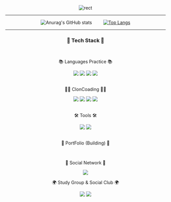 <div align="center">

![rect](https://capsule-render.vercel.app/api?type=rect&color=gradient&text=%20%20Re_Go%20%20&fontAlign=30&fontSize=30&textBg=true&desc=Make%20The%20Way%More%Worthy&descAlign=70&descAlignY=50)

<hr>

![Anurag's GitHub stats](https://github-readme-stats.vercel.app/api?username=jongmin0919&show_icons=true&theme=radical) &nbsp; &nbsp; &nbsp; &nbsp; [![Top Langs](https://github-readme-stats.vercel.app/api/top-langs/?username=anuraghazra&layout=donut)](https://github.com/anuraghazra/github-readme-stats)



</div>



<hr>

<div align=center>
	<h3> 🔧 Tech Stack 🔧 </h3>
	<br>
	<p>📚 Languages Practice 📚</p>
</div>
<div align="center">
	<img src="https://img.shields.io/badge/HTML5-E34F26?CSS3-1572B6?style=flat&logo=HTML5&logoColor=white" />
	<img src="https://img.shields.io/badge/CSS3-1572B6?style=flat&logo=CSS3&logoColor=white" />
	<img src="https://img.shields.io/badge/JavaScript-F7DF1E?style=flat&logo=JavaScript&logoColor=white" />
	<img src="https://img.shields.io/badge/React-61DAFB?style=flat&logo=React&logoColor=white" />
	<br>
	</div>
<br>
	<div align=center>
		<p>👨‍💻 ClonCoading 👨‍💻</p>
	</div>
<div align="center">
	<img src="https://img.shields.io/badge/HTML5-E34F26?style=flat&logo=HTML5&logoColor=white" />
	<img src="https://img.shields.io/badge/CSS3-1572B6?style=flat&logo=CSS3&logoColor=white" />
	<img src="https://img.shields.io/badge/JavaScript-F7DF1E?style=flat&logo=JavaScript&logoColor=white" />
	<img src="https://img.shields.io/badge/React-61DAFB?style=flat&logo=React&logoColor=white" />
	<br>
	</div>
<br>
<div align=center>
	<p>🛠 Tools 🛠</p>
</div>
<div align=center>
	<img src="https://img.shields.io/badge/Visual%20Studio%20Code-007ACC?style=flat&logo=VisualStudioCode&logoColor=white" />
	<a href="https://github.com/jongmin0919">
		<img src="https://img.shields.io/badge/GitHub-181717?style=flat&logo=GitHub&logoColor=white" />
	</a>
</div>
<br>
	<div align=center>
		<p>📁 PortFolio (Building) 📁</p>
	</div>
<br>
<div align=center>
<p>📱 Social Network 📱</p>
</div>
<div align=center>
	<a href="https://youtube.com/@Re_Go?si=NkV7J2nzrIhn8GS-">
    		<img src="https://img.shields.io/badge/Youtube-FF0000?style=flat&logo=Youtube&logoColor=white" />
	</a>
 <div align=center>
	<p>🌍 Study Group & Social Club 🌍</p>
</div>
<div align=center>
	<img src="https://img.shields.io/badge/Visual%20Studio%20Code-007ACC?style=flat&logo=VisualStudioCode&logoColor=white" />
	<a href="https://github.com/jongmin0919">
		<img src="https://img.shields.io/badge/GitHub-181717?style=flat&logo=GitHub&logoColor=white" />
	</a>
</div>
<br>



